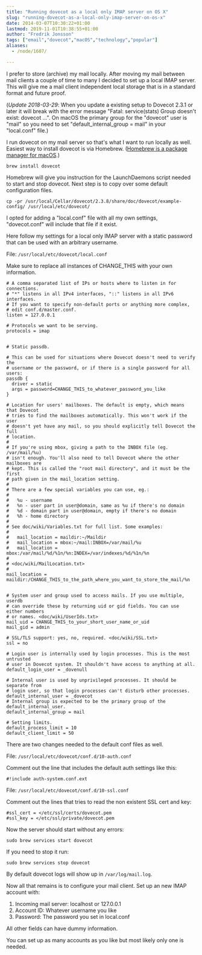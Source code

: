 ```yaml
---
title: "Running dovecot as a local only IMAP server on OS X"
slug: "running-dovecot-as-a-local-only-imap-server-on-os-x"
date: 2014-03-07T10:30:22+01:00
lastmod: 2019-11-01T10:38:55+01:00
author: "Fredrik Jonsson"
tags: ["email","dovecot","macOS","technology","popular"]
aliases:
  - /node/1607/

---
```


I prefer to store (archive) my mail locally. After moving my mail between mail clients a couple of time to many I decided to set up a local IMAP server. This will give me a mail client independent local storage that is in a standard format and future proof.

(*Update 2018-03-29*: When you update a existing setup to Dovecot 2.3.1 or later it will break with the error message "Fatal: service(stats) Group doesn't exist: dovecot …". On macOS the primary group for the "dovecot" user is "mail" so you need to set "default_internal_group = mail" in your "local.conf" file.)

I run dovecot on my mail server so that's what I want to run locally as well. Easiest way to install dovecot is via Homebrew. ([Homebrew is a package manager for macOS](https://brew.sh/).)

~~~~
brew install dovecot
~~~~

Homebrew will give you instruction for the LaunchDaemons script needed to start and stop dovecot. Next step is to copy over some default configuration files.

~~~~
cp -pr /usr/local/Cellar/dovecot/2.3.8/share/doc/dovecot/example-config/ /usr/local/etc/dovecot/
~~~~

I opted for adding a "local.conf" file with all my own settings, "dovecot.conf" will include that file if it exist.

Here follow my settings for a local only IMAP server with a static password that can be used with an arbitrary username.

File: `/usr/local/etc/dovecot/local.conf`

Make sure to replace all instances of CHANGE_THIS with your own information.

~~~~ shell
# A comma separated list of IPs or hosts where to listen in for connections.
# "*" listens in all IPv4 interfaces, "::" listens in all IPv6 interfaces.
# If you want to specify non-default ports or anything more complex,
# edit conf.d/master.conf.
listen = 127.0.0.1

# Protocols we want to be serving.
protocols = imap


# Static passdb.

# This can be used for situations where Dovecot doesn't need to verify the
# username or the password, or if there is a single password for all users:
passdb {
  driver = static
  args = password=CHANGE_THIS_to_whatever_password_you_like
}

# Location for users' mailboxes. The default is empty, which means that Dovecot
# tries to find the mailboxes automatically. This won't work if the user
# doesn't yet have any mail, so you should explicitly tell Dovecot the full
# location.
#
# If you're using mbox, giving a path to the INBOX file (eg. /var/mail/%u)
# isn't enough. You'll also need to tell Dovecot where the other mailboxes are
# kept. This is called the "root mail directory", and it must be the first
# path given in the mail_location setting.
#
# There are a few special variables you can use, eg.:
#
#   %u - username
#   %n - user part in user@domain, same as %u if there's no domain
#   %d - domain part in user@domain, empty if there's no domain
#   %h - home directory
#
# See doc/wiki/Variables.txt for full list. Some examples:
#
#   mail_location = maildir:~/Maildir
#   mail_location = mbox:~/mail:INBOX=/var/mail/%u
#   mail_location = mbox:/var/mail/%d/%1n/%n:INDEX=/var/indexes/%d/%1n/%n
#
# <doc/wiki/MailLocation.txt>
#
mail_location = maildir:/CHANGE_THIS_to_the_path_where_you_want_to_store_the_mail/%n


# System user and group used to access mails. If you use multiple, userdb
# can override these by returning uid or gid fields. You can use either numbers
# or names. <doc/wiki/UserIds.txt>
mail_uid = CHANGE_THIS_to_your_short_user_name_or_uid
mail_gid = admin

# SSL/TLS support: yes, no, required. <doc/wiki/SSL.txt>
ssl = no

# Login user is internally used by login processes. This is the most untrusted
# user in Dovecot system. It shouldn't have access to anything at all.
default_login_user = _dovenull

# Internal user is used by unprivileged processes. It should be separate from
# login user, so that login processes can't disturb other processes.
default_internal_user = _dovecot
# Internal group is expected to be the primary group of the default_internal_user.
default_internal_group = mail

# Setting limits.
default_process_limit = 10
default_client_limit = 50
~~~~

There are two changes needed to the default conf files as well.

File: `/usr/local/etc/dovecot/conf.d/10-auth.conf`

Comment out the line that includes the default auth settings like this:

~~~~
#!include auth-system.conf.ext
~~~~

File: `/usr/local/etc/dovecot/conf.d/10-ssl.conf`

Comment out the lines that tries to read the non existent SSL cert and key:

~~~~
#ssl_cert = </etc/ssl/certs/dovecot.pem
#ssl_key = </etc/ssl/private/dovecot.pem
~~~~

Now the server should start without any errors:

~~~~
sudo brew services start dovecot
~~~~

If you need to stop it run:

~~~~
sudo brew services stop dovecot
~~~~

By default dovecot logs will show up in `/var/log/mail.log`.

Now all that remains is to configure your mail client. Set up an new IMAP account with:

1. Incoming mail server: localhost or 127.0.0.1
2. Account ID: Whatever username you like
3. Password: The password you set in local.conf

All other fields can have dummy information.

You can set up as many accounts as you like but most likely only one is needed.


